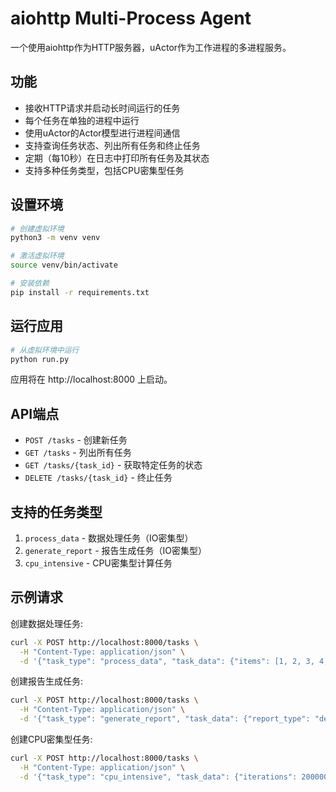 # aiohttp Multi-Process Agent

一个使用aiohttp作为HTTP服务器，uActor作为工作进程的多进程服务。

## 功能

- 接收HTTP请求并启动长时间运行的任务
- 每个任务在单独的进程中运行
- 使用uActor的Actor模型进行进程间通信
- 支持查询任务状态、列出所有任务和终止任务
- 定期（每10秒）在日志中打印所有任务及其状态
- 支持多种任务类型，包括CPU密集型任务

## 设置环境

```bash
# 创建虚拟环境
python3 -m venv venv

# 激活虚拟环境
source venv/bin/activate

# 安装依赖
pip install -r requirements.txt
```

## 运行应用

```bash
# 从虚拟环境中运行
python run.py
```

应用将在 http://localhost:8000 上启动。

## API端点

- `POST /tasks` - 创建新任务
- `GET /tasks` - 列出所有任务
- `GET /tasks/{task_id}` - 获取特定任务的状态
- `DELETE /tasks/{task_id}` - 终止任务

## 支持的任务类型

1. `process_data` - 数据处理任务（IO密集型）
2. `generate_report` - 报告生成任务（IO密集型）
3. `cpu_intensive` - CPU密集型计算任务

## 示例请求

创建数据处理任务:

```bash
curl -X POST http://localhost:8000/tasks \
  -H "Content-Type: application/json" \
  -d '{"task_type": "process_data", "task_data": {"items": [1, 2, 3, 4, 5]}}'
```

创建报告生成任务:

```bash
curl -X POST http://localhost:8000/tasks \
  -H "Content-Type: application/json" \
  -d '{"task_type": "generate_report", "task_data": {"report_type": "detailed"}}'
```

创建CPU密集型任务:

```bash
curl -X POST http://localhost:8000/tasks \
  -H "Content-Type: application/json" \
  -d '{"task_type": "cpu_intensive", "task_data": {"iterations": 2000000, "batches": 5}}'
```
